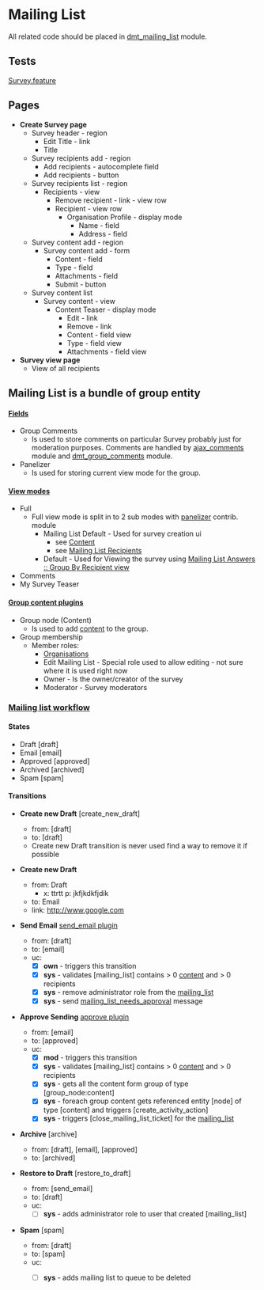 # Mailing List

All related code should be placed in [dmt_mailing_list](../../../modules/custom/dmt_mailing_list/dmt_mailing_list.info.yml) module.

## Tests

[Survey.feature](../../../../../tests/behat/features/features/Survey/Survey.feature)

## Pages

- **Create Survey page**
  - Survey header - region
    - Edit Title - link
    - Title
  - Survey recipients add - region
    - Add recipients - autocomplete field
    - Add recipients - button
  - Survey recipients list - region
    - Recipients - view
      - Remove recipient - link - view row
      - Recipient - view row
        - Organisation Profile - display mode
          - Name - field
          - Address - field
  - Survey content add - region
    - Survey content add - form
      - Content - field
      - Type - field
      - Attachments - field
      - Submit - button
  - Survey content list
    - Survey content - view
      - Content Teaser - display mode
        - Edit - link
        - Remove - link
        - Content - field view
        - Type - field view
        - Attachments - field view
- **Survey view page**
  - View of all recipients
  
  
  
## Mailing List is a bundle of group entity
 
#### **[Fields](http://local.dv.com/admin/group/types/manage/mailing_list/fields)**

- Group Comments
  - Is used to store comments on particular Survey probably just for moderation purposes. Comments are handled by [ajax_comments](../../../modules/custom/ajax_comments/ajax_comments.info.yml) module and [dmt_group_comments](../../../modules/custom/dmt_group_comments/dmt_group_comments.info.yml) module.
- Panelizer
  - Is used for storing current view mode for the group. 

#### **[View modes](http://local.dv.com/admin/group/types/manage/mailing_list/display)**
- Full
  - Full view mode is split in to 2 sub modes with [panelizer](https://www.drupal.org/project/panelizer) contrib. module
    - Mailing List Default - Used for survey creation ui
      - see [Content](content.md)
      - see [Mailing List Recipients](mailing_list_recipients.md)
    - Default - Used for Viewing the survey using [Mailing List Answers :: Group By Recipient view](http://local.dv.com/admin/structure/views/view/mailing_list_answers_group_by_recipient)
- Comments
- My Survey Teaser

#### **[Group content plugins](http://local.dv.com/admin/group/types/manage/mailing_list/content)**
- Group node (Content) 
  - Is used to add [content](content.md) to the group.
- Group membership
  - Member roles:
    - [Organisations](organisations.md)
    - Edit Mailing List	- Special role used to allow editing - not sure where it is used right now
    - Owner - Is the owner/creator of the survey	
    - Moderator - Survey moderators
  

### **[Mailing list workflow](http://local.dv.com/admin/config/workflow/workflows/manage/mailing_list_workflow)**

#### States

- Draft [draft]
- Email [email]
- Approved [approved]
- Archived [archived]
- Spam [spam]

#### Transitions

- **Create new Draft** [create_new_draft]
  - from: [draft]
  - to: [draft]
  - Create new Draft transition is never used find a way to remove it if possible

- **Create new Draft**
  - from: Draft
    - x: ttrtt
      p: jkfjkdkfjdik
  - to: Email
  - link: http://www.google.com
  
  
    
- **Send Email** [send_email plugin](../../../modules/custom/dmt_mailing_list/src/Plugin/ModerationStateMachine/SendEmailTransition.php)
  - from: [draft]
  - to: [email]
  - uc:
    - [x] **own** - triggers this transition
    - [x] **sys** - validates [mailing_list] contains > 0 [content](content.md) and > 0 recipients
    - [x] **sys** - remove administrator role from the [mailing_list](mailing_list.md)
    - [x] **sys** - send [mailing_list_needs_approval](mailing_list_needs_approval_message.md) message

- **Approve Sending**	[approve plugin](../../../modules/custom/dmt_mailing_list/src/Plugin/ModerationStateMachine/ApproveSendingTransition.php)
  - from: [email]
  - to: [approved]
  - uc:
    - [x] **mod** - triggers this transition
    - [x] **sys** - validates [mailing_list] contains > 0 [content](content.md) and > 0 recipients
    - [x] **sys** - gets all the content form group of type [group_node:content]
    - [x] **sys** - foreach group content gets referenced entity [node] of type [content] and triggers [create_activity_action]
    - [x] **sys** - triggers [close_mailing_list_ticket] for the [mailing_list](mailing_list.md)

- **Archive** [archive]
  - from: [draft], [email], [approved]
  - to: [archived]

- **Restore to Draft**	[restore_to_draft]
  - from: [send_email]
  - to: [draft]
  - uc:
    - [ ] **sys** - adds administrator role to user that created [mailing_list]

- **Spam** [spam]
  - from: [draft]
  - to: [spam]
  - uc:
    - [ ] **sys** - adds mailing list to queue to be deleted
      
      
